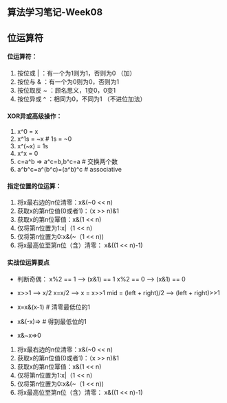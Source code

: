 ## 算法学习笔记-Week08

## 位运算符 ##

#### 位运算符： ####

1. 按位或 | ：有一个为1则为1，否则为0 （加）
2. 按位与 & ：有一个为0则为0，否则为1 
3. 按位取反 ~ ：顾名思义，1变0，0变1 
4. 按位异或 ^ ：相同为0，不同为1 （不进位加法）

#### XOR异或高级操作： ####

1. x^0 = x
2. x^1s = ~x    # 1s = ~0
3. x^(~x) = 1s
4. x^x = 0
5. c=a^b => a^c=b,b^c=a # 交换两个数
6. a^b^c=a^(b^c)=(a^b)^c # associative

#### 指定位置的位运算： ####

1. 将x最右边的n位清零：x&(~0 << n)
2. 获取x的第n位值(0或者1)：（x >> n)&1
3. 获取x的第n位幂值：x&(1 << n)
4. 仅将第n位置为1:x|（1 << n）
5. 仅将第n位置为0:x&(~（1 << n))
6. 将x最高位至第n位（含）清零： x&((1 << n)-1)

#### 实战位运算要点 ####

* 判断奇偶：
    x%2 == 1 --> (x&1) == 1
    x%2 == 0 --> (x&1) == 0

* x>>1 --> x/2
    x=x/2 --> x = x>>1
    mid = (left + right)/2 --> (left + right)>>1

* x=x&(x-1) # 清零最低位的1
* x&(-x)=> # 得到最低位的1
* x&~x=>0

1. 将x最右边的n位清零：x&(~0 << n)
2. 获取x的第n位值(0或者1)：（x >> n)&1
3. 获取x的第n位幂值：x&(1 << n)
4. 仅将第n位置为1:x|（1 << n）
5. 仅将第n位置为0:x&(~（1 << n))
6. 将x最高位至第n位（含）清零： x&((1 << n)-1)


